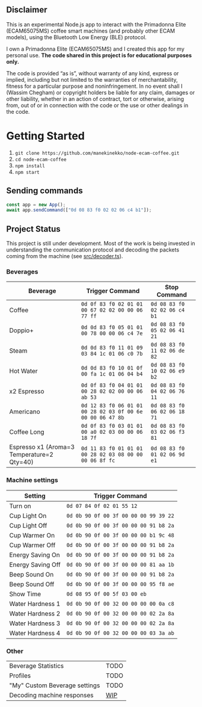 ## Disclaimer

This is an experimental Node.js app to interact with the Primadonna Elite (ECAM65075MS) coffee smart machines (and probably other ECAM models), using the Bluetooth Low Energy (BLE) protocol.

I own a Primadonna Elite (ECAM65075MS) and I created this app for my personal use. **The code shared in this project is for educational purposes only.**

The code is provided “as is”, without warranty of any kind, express or implied, including but not limited to the warranties of merchantability, fitness for a particular purpose and noninfringement. In no event shall I (Wassim Chegham) or copyright holders be liable for any claim, damages or other liability, whether in an action of contract, tort or otherwise, arising from, out of or in connection with the code or the use or other dealings in the code.

# Getting Started

1. `git clone https://github.com/manekinekko/node-ecam-coffee.git`
1. `cd node-ecam-coffee`
1. `npm install`
1. `npm start`

## Sending commands

```typescript
const app = new App();
await app.sendCommand(["0d 08 83 f0 02 02 06 c4 b1"]);
```

## Project Status

This project is still under development. Most of the work is being invested in understanding the communication protocol and decoding the packets coming from the machine (see [src/decoder.ts](src/decoder.ts)).

### Beverages

| Beverage                                   | Trigger Command                                            | Stop Command                 |
| ------------------------------------------ | ---------------------------------------------------------- | ---------------------------- |
| Coffee                                     | `0d 0f 83 f0 02 01 01 00 67 02 02 00 00 06 77 ff`          | `0d 08 83 f0 02 02 06 c4 b1` |
| Doppio+                                    | `0d 0d 83 f0 05 01 01 00 78 00 00 06 c4 7e`                | `0d 08 83 f0 05 02 06 41 21` |
| Steam                                      | `0d 0d 83 f0 11 01 09 03 84 1c 01 06 c0 7b`                | `0d 08 83 f0 11 02 06 de 82` |
| Hot Water                                  | `0d 0d 83 f0 10 01 0f 00 fa 1c 01 06 04 b4`                | `0d 08 83 f0 10 02 06 e9 b2` |
| x2 Espresso                                | `0d 0f 83 f0 04 01 01 00 28 02 02 00 00 06 ab 53`          | `0d 08 83 f0 04 02 06 76 11` |
| Americano                                  | `0d 12 83 f0 06 01 01 00 28 02 03 0f 00 6e 00 00 06 47 8b` | `0d 08 83 f0 06 02 06 18 71` |
| Coffee Long                                | `0d 0f 83 f0 03 01 01 00 a0 02 03 00 00 06 18 7f`          | `0d 08 83 f0 03 02 06 f3 81` |
| Espresso x1 (Aroma=3 Temperature=2 Qty=40) | `0d 11 83 f0 01 01 01 00 28 02 03 08 00 00 00 06 8f fc`    | `0d 08 83 f0 01 02 06 9d e1` |

### Machine settings

| Setting           | Trigger Command                       |
| ----------------- | ------------------------------------- |
| Turn on           | `0d 07 84 0f 02 01 55 12`             |
| Cup Light On      | `0d 0b 90 0f 00 3f 00 00 00 99 39 22` |
| Cup Light Off     | `0d 0b 90 0f 00 3f 00 00 00 91 b8 2a` |
| Cup Warmer On     | `0d 0b 90 0f 00 3f 00 00 00 b1 9c 48` |
| Cup Warmer Off    | `0d 0b 90 0f 00 3f 00 00 00 91 b8 2a` |
| Energy Saving On  | `0d 0b 90 0f 00 3f 00 00 00 91 b8 2a` |
| Energy Saving Off | `0d 0b 90 0f 00 3f 00 00 00 81 aa 1b` |
| Beep Sound On     | `0d 0b 90 0f 00 3f 00 00 00 91 b8 2a` |
| Beep Sound Off    | `0d 0b 90 0f 00 3f 00 00 00 95 f8 ae` |
| Show Time         | `0d 08 95 0f 00 5f 03 00 eb`          |
| Water Hardness 1  | `0d 0b 90 0f 00 32 00 00 00 00 0a c8` |
| Water Hardness 2  | `0d 0b 90 0f 00 32 00 00 00 02 2a 8a` |
| Water Hardness 3  | `0d 0b 90 0f 00 32 00 00 00 02 2a 8a` |
| Water Hardness 4  | `0d 0b 90 0f 00 32 00 00 00 03 3a ab` |

### Other

|                               |                       |
| ----------------------------- | --------------------- |
| Beverage Statistics           | TODO                  |
| Profiles                      | TODO                  |
| "My" Custom Beverage settings | TODO                  |
| Decoding machine responses    | [WIP](src/decoder.ts) |
